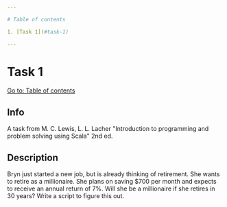 ```yaml
---

# Table of contents

1. [Task 1](#task-1)

---
```


# Task 1

[Go to: Table of contents](#table-of-contents)

## Info

A task from M. C. Lewis, L. L. Lacher "Introduction to programming and problem solving using Scala" 2nd ed.

## Description

Bryn just started a new job, but is already thinking of retirement. She wants to retire as a millionaire. She plans on saving $700 per month and expects to receive an annual return of 7%. Will she be a millionaire if she retires in 30 years? Write a script to figure this out.
